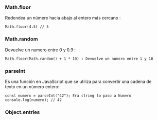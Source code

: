 ### Math.floor

Redondea un número hacia abajo al entero más cercano : 

    Math.floor(4.5) // 5

### Math.random

Devuelve un numero entre 0 y 0.9 :

    Math.floor(Math.random() + 1 * 10) : Devuelve un numero entre 1 y 10

### parseInt

Es una función en JavaScript que se utiliza para convertir una cadena de texto en un número entero:
    
    const numero = parseInt("42"); Era string lo paso a Numero 
    console.log(numero); // 42

### Object.entries
